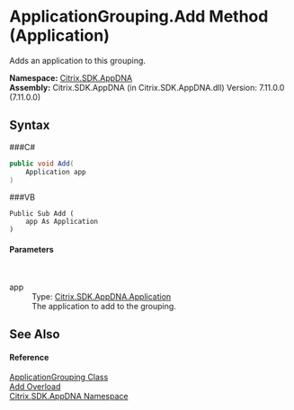 # ApplicationGrouping.Add Method (Application)
 

Adds an application to this grouping.

**Namespace:**&nbsp;<a href="N_Citrix_SDK_AppDNA">Citrix.SDK.AppDNA</a><br />**Assembly:**&nbsp;Citrix.SDK.AppDNA (in Citrix.SDK.AppDNA.dll) Version: 7.11.0.0 (7.11.0.0)

## Syntax

###C#
```csharp
public void Add(
	Application app
)
```

###VB
```vbnet
Public Sub Add ( 
	app As Application
)
```


#### Parameters
&nbsp;<dl><dt>app</dt><dd>Type: <a href="T_Citrix_SDK_AppDNA_Application">Citrix.SDK.AppDNA.Application</a><br />The application to add to the grouping.</dd></dl>

## See Also


#### Reference
<a href="T_Citrix_SDK_AppDNA_ApplicationGrouping">ApplicationGrouping Class</a><br /><a href="Overload_Citrix_SDK_AppDNA_ApplicationGrouping_Add">Add Overload</a><br /><a href="N_Citrix_SDK_AppDNA">Citrix.SDK.AppDNA Namespace</a><br />